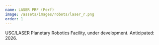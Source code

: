 ```yaml
---
name: LASER PRF (Perf)
image: /assets/images/robots/laser_r.png
order: 1
---
```

USC/LASER Planetary Robotics Facility, under development. Anticipated: 2026.